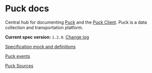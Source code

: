 # Puck docs
Central hub for documenting [Puck](https://github.com/DoSomething/puck) and the [Puck Client](https://github.com/DoSomething/puck-client). Puck is a data collection and transportation platform.

**Current spec version:** `1.2.0`. [Change log](./changelog.md)

[Specification mock and definitions](./spec.md)

[Puck events](./events.md)

[Puck Sources](./sources.md)
